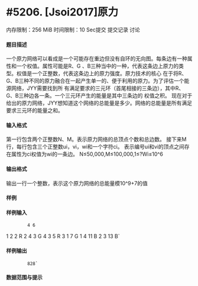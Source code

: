 
# #5206. [Jsoi2017]原力
内存限制：256 MiB 时间限制：10 Sec提交 提交记录 讨论
#### 题目描述
一个原力网络可以看成是一个可能存在重边但没有自环的无向图。每条边有一种属性和一个权值。属性可能是R、G
、B三种当中的一种，代表这条边上原力的类型。权值是一个正整数，代表这条边上的原力强度。原力技术的核心
在于将R、G、B三种不同的原力融合在一起产生单一的、便于利用的原力。为了评估一个能源网络，JYY需要找到所
有满足要求的三元环（首尾相接的三条边），其中R、G、B三种边各一条。一个三元环产生的能量是其中三条边的
权值之积。
现在对于给出的原力网络，JYY想知道这个网络的总能量是多少。网络的总能量是所有满足要求三元环的能量之和。


#### 输入格式
第一行包含两个正整数N、M。表示原力网络的总顶点个数和总边数。
接下来M行，每行包含三个正整数ui，vi，wi和一个字符ci。
表示编号ui和vi的顶点之间存在属性为ci权值为wi的一条边。
N≤50,000,M≤100,000,1≤?Wi≤10^6

#### 输出格式
输出一行一个整数，表示这个原力网络的总能量模10^9+7的值

#### 样例

#### 样例输入

			4 6
1 2 2 R
2 4 3 G
4 3 5 R
3 1 7 G
1 4 11 B
2 3 13 B`
#### 样例输出

			828`
#### 数据范围与提示

